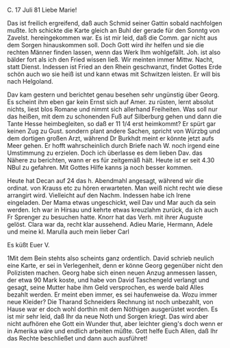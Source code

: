  C. 17 Juli 81
Liebe Marie!

Das ist freilich ergreifend, daß auch Schmid seiner Gattin sobald nachfolgen mußte. Ich schickte die Karte gleich an Buhl der gerade für den Sonntg von Zavelst. hereingekommen war. Es ist mir leid, daß die Comm. gar nicht aus dem Sorgen hinauskommen soll. Doch Gott wird ihr helfen und sie die rechten Männer finden lassen, wenn das Werk Ihm wohlgefällt. 
Joh. ist also bälder fort als ich den Fried wissen ließ. Wir meinten immer Mittw. Nacht, statt Dienst. Indessen ist Fried an den Rhein geschwanzt, findet Gottes Erde schön auch wo sie heiß ist und kann etwas mit Schwitzen leisten. Er will bis nach Helgoland.

Dav kam gestern und berichtet genau besehen sehr ungünstig über Georg. Es scheint ihm eben gar kein Ernst sich auf Amer. zu rüsten, lernt absolut nichts, liest blos Romane und nimmt sich allerhand Freiheiten. Was soll nur das heißen, mit dem zu schonenden Fuß auf Silberburg gehen und dann die Tante Hesse heimbegleiten, so daß er 11 1/4 erst heimkommt? Er spürt gar keinen Zug zu Gust. sondern plant andere Sachen, spricht von Würzbg und dem dortigen großen Arzt, während Dr Burkhdt meint er könnte jetzt aufs Meer gehen. Er hofft wahrscheinlich durch Briefe nach W. noch irgend eine Umstimmung zu erzielen. Doch ich überlasse es dem lieben Dav. das Nähere zu berichten, wann er es für zeitgemäß hält. Heute ist er seit 4.30 NBul zu gefahren. Mit Gottes Hilfe kanns ja noch besser kommen.

Heute hat Decan auf 24 das h. Abendmahl angesagt, während wir die ordinat. von Krauss etc zu hören erwarteten. Man weiß nicht recht wie diese arrangirt wird. Vielleicht auf den Nachm. Indessen habe ich Irene eingeladen. Der Mama etwas ungeschickt, weil Dav und Mar auch da sein werden. 
Ich war in Hirsau und kehrte etwas kreuzlahm zurück, da ich auch Fr Sprenger zu besuchen hatte. Knorr hat das Verh. mit ihrer Auguste gelöst. Clara war da, recht klar aussehend. Adieu Marie, Hermann, Adele und meine kl. Marulla auch mein lieber Carl

 Es küßt Euer V.


1Mit dem Bein stehts also scheints ganz ordentlich. David schrieb neulich eine Karte, er sei in Verlegenheit, denn er könne Georg gegenüber nicht den Polizisten machen. Georg habe sich einen neuen Anzug anmessen lassen, der etwa 90 Mark koste, und habe von David Taschengeld verlangt und gesagt, seine Mutter habe ihm Geld versprochen, es werde bald Alles bezahlt werden. Er meint eben immer, es sei haufenweise da. Wozu immer neue Kleider? Die Tharand Schneiders Rechnung ist noch unbezahlt, von Hause war er doch wohl dorthin mit dem Nöthigen ausgerüstet worden. Es ist mir sehr leid, daß Ihr da neue Noth und Sorgen kriegt. Das wird aber nicht aufhören ehe Gott ein Wunder thut, aber leichter gieng's doch wenn er in Amerika wäre und endlich arbeiten müßte. Gott helfe Euch Allen, daß Ihr das Rechte beschließet und dann auch ausführet!
